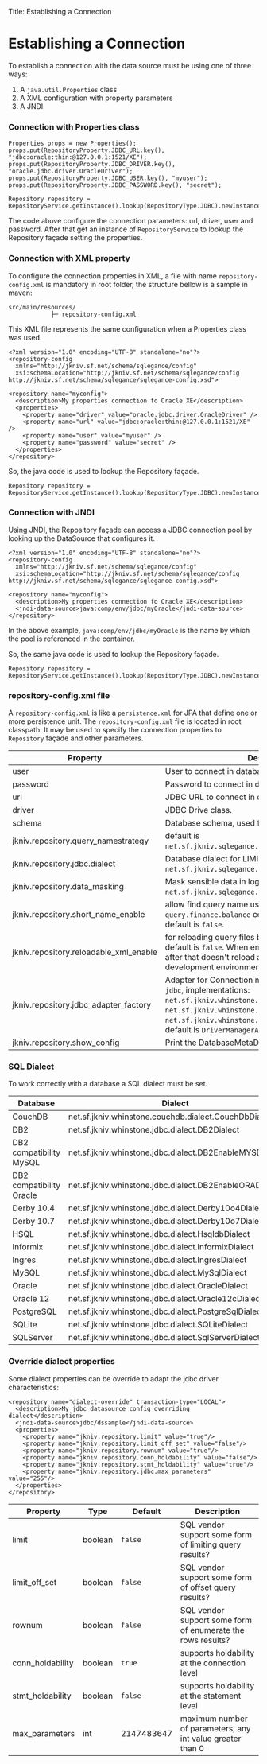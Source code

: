 Title: Establishing a Connection

# Establishing a Connection

To establish a connection with the data source must be using one of three ways:

1. A `java.util.Properties` class
2. A XML configuration with property parameters
3. A JNDI.


### Connection with Properties class

    Properties props = new Properties();
    props.put(RepositoryProperty.JDBC_URL.key(), "jdbc:oracle:thin:@127.0.0.1:1521/XE");
    props.put(RepositoryProperty.JDBC_DRIVER.key(), "oracle.jdbc.driver.OracleDriver");
    props.put(RepositoryProperty.JDBC_USER.key(), "myuser");
    props.put(RepositoryProperty.JDBC_PASSWORD.key(), "secret");
    
    Repository repository = RepositoryService.getInstance().lookup(RepositoryType.JDBC).newInstance(props);

The code above configure the connection parameters: url, driver, user and password. After that get an instance of `RepositoryService` to lookup the Repository façade setting the properties.

### Connection with XML property

To configure the connection properties in XML, a file with name `repository-config.xml` is mandatory in root folder, the structure bellow is a sample in maven:

    src/main/resources/
                ├─ repository-config.xml


This XML file represents the same configuration when a Properties class was used.

    <?xml version="1.0" encoding="UTF-8" standalone="no"?>
    <repository-config 
      xmlns="http://jkniv.sf.net/schema/sqlegance/config" 
      xsi:schemaLocation="http://jkniv.sf.net/schema/sqlegance/config http://jkniv.sf.net/schema/sqlegance/sqlegance-config.xsd">
      
    <repository name="myconfig">
      <description>My properties connection fo Oracle XE</description>
      <properties>
        <property name="driver" value="oracle.jdbc.driver.OracleDriver" />
        <property name="url" value="jdbc:oracle:thin:@127.0.0.1:1521/XE" />
        <property name="user" value="myuser" />
        <property name="password" value="secret" />
      </properties>
    </repository>

So, the java code is used to lookup the Repository façade.

    Repository repository = RepositoryService.getInstance().lookup(RepositoryType.JDBC).newInstance();

### Connection with JNDI

Using JNDI, the Repository façade can access a JDBC connection pool by looking up the DataSource that configures it.

    <?xml version="1.0" encoding="UTF-8" standalone="no"?>
    <repository-config 
      xmlns="http://jkniv.sf.net/schema/sqlegance/config" 
      xsi:schemaLocation="http://jkniv.sf.net/schema/sqlegance/config http://jkniv.sf.net/schema/sqlegance/sqlegance-config.xsd">
      
    <repository name="myconfig">
      <description>My properties connection fo Oracle XE</description>
      <jndi-data-source>java:comp/env/jdbc/myOracle</jndi-data-source>
    </repository>

In the above example, `java:comp/env/jdbc/myOracle` is the name by which the pool is referenced in the container.

So, the same java code is used to lookup the Repository façade.

    Repository repository = RepositoryService.getInstance().lookup(RepositoryType.JDBC).newInstance();


### repository-config.xml file


A `repository-config.xml` is like a `persistence.xml` for JPA that define one or more persistence unit. The `repository-config.xml` file is located in root classpath. It may be used to specify the connection properties to `Repository` façade and other parameters.


|Property                                | Description       |
| -------------------------------------- | ----------------- |
| user                                   | User to connect in database.
| password                               | Password to connect in database.
| url                                    | JDBC URL to connect in database.
| driver                                 | JDBC Drive class.
| schema                                 | Database schema, used for Couchdb.
| jkniv.repository.query_namestrategy    | default is `net.sf.jkniv.sqlegance.HashQueryNameStrategy`.
| jkniv.repository.jdbc.dialect          | Database dialect for LIMIT statement, default is `net.sf.jkniv.sqlegance.dialect.AnsiDialect`.
| jkniv.repository.data_masking          | Mask sensible data in log, default is `net.sf.jkniv.sqlegance.logger.SimpleDataMasking`.
| jkniv.repository.short_name_enable     | allow find query name using simple name, example: `query.finance.balance` could be lookup as `balance`, default is `false`. 
| jkniv.repository.reloadable_xml_enable | for reloading query files based on timestamp changes, default is `false`. When enable `true` running for 3 hours, after that doesn't reload anymore. Used for development environment.
| jkniv.repository.jdbc_adapter_factory  | Adapter for Connection manager in `jkniv-whinstone-jdbc`, implementations: `net.sf.jkniv.whinstone.jdbc.DriverManagerAdapter`, `net.sf.jkniv.whinstone.jdbc.DataSourceAdapter` and `net.sf.jkniv.whinstone.jdbc.SpringDataSourceAdapter`, default is `DriverManagerAdapter`.
| jkniv.repository.show_config           | Print the DatabaseMetaData in log, default is `false`


    
### SQL Dialect
 
 To work correctly with a database a SQL dialect must be set.
  
  
|Database     | Dialect           |
| ----------- | ----------------- |
| CouchDB     | net.sf.jkniv.whinstone.couchdb.dialect.CouchDbDialect |
| DB2         | net.sf.jkniv.whinstone.jdbc.dialect.DB2Dialect |
| DB2 compatibility MySQL | net.sf.jkniv.whinstone.jdbc.dialect.DB2EnableMYSDialect | 
| DB2 compatibility Oracle | net.sf.jkniv.whinstone.jdbc.dialect.DB2EnableORADialect |
| Derby 10.4  | net.sf.jkniv.whinstone.jdbc.dialect.Derby10o4Dialect |
| Derby 10.7  | net.sf.jkniv.whinstone.jdbc.dialect.Derby10o7Dialect |
| HSQL        | net.sf.jkniv.whinstone.jdbc.dialect.HsqldbDialect |
| Informix    | net.sf.jkniv.whinstone.jdbc.dialect.InformixDialect |
| Ingres      | net.sf.jkniv.whinstone.jdbc.dialect.IngresDialect |
| MySQL       | net.sf.jkniv.whinstone.jdbc.dialect.MySqlDialect |
| Oracle      | net.sf.jkniv.whinstone.jdbc.dialect.OracleDialect |
| Oracle 12   | net.sf.jkniv.whinstone.jdbc.dialect.Oracle12cDialect |
| PostgreSQL  | net.sf.jkniv.whinstone.jdbc.dialect.PostgreSqlDialect |
| SQLite      | net.sf.jkniv.whinstone.jdbc.dialect.SQLiteDialect |
| SQLServer   | net.sf.jkniv.whinstone.jdbc.dialect.SqlServerDialect |


### Override dialect properties

Some dialect properties can be override to adapt the jdbc driver characteristics: 

    <repository name="dialect-override" transaction-type="LOCAL">
      <description>My jdbc datasource config overriding dialect</description>
      <jndi-data-source>jdbc/dssample</jndi-data-source>
      <properties>
        <property name="jkniv.repository.limit" value="true"/>
        <property name="jkniv.repository.limit_off_set" value="false"/>
        <property name="jkniv.repository.rownum" value="true"/>
        <property name="jkniv.repository.conn_holdability" value="false"/>
        <property name="jkniv.repository.stmt_holdability" value="true"/>
        <property name="jkniv.repository.jdbc.max_parameters" value="255"/>
      </properties>
    </repository>
    
    
|Property | Type   | Default | Description |
|---------|--------|-------|-------------|
|limit    | boolean|`false` | SQL vendor support some form of limiting query results?|
|limit_off_set | boolean| `false`|SQL vendor support some form of offset query results?| 
|rownum| boolean| `false` |SQL vendor support some form of enumerate the rows results? | 
|conn_holdability| boolean|`true`|supports holdability at the connection level |
|stmt_holdability| boolean|`false`|supports holdability at the statement level  |
|max_parameters |int|2147483647|  maximum number of parameters, any int value greater than 0 |


